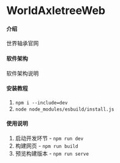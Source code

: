 # WorldAxletreeWeb

#### 介绍
世界轴承官网

#### 软件架构
软件架构说明


#### 安装教程

1.  `npm i --include=dev`
2.  `node node_modules/esbuild/install.js`

#### 使用说明

1.  启动开发环节 - `npm run dev`
2.  构建网页 - `npm run build`
3.  预览构建版本 - `npm run serve`